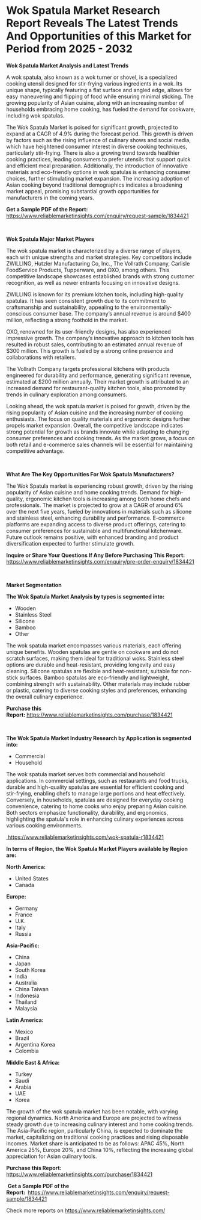 <p><h1>Wok Spatula Market Research Report Reveals The Latest Trends And Opportunities of this Market for Period from 2025 - 2032</h1></p><p><strong>Wok Spatula Market Analysis and Latest Trends</strong></p>
<p><p>A wok spatula, also known as a wok turner or shovel, is a specialized cooking utensil designed for stir-frying various ingredients in a wok. Its unique shape, typically featuring a flat surface and angled edge, allows for easy maneuvering and flipping of food while ensuring minimal sticking. The growing popularity of Asian cuisine, along with an increasing number of households embracing home cooking, has fueled the demand for cookware, including wok spatulas.</p><p>The Wok Spatula Market is poised for significant growth, projected to expand at a CAGR of 4.9% during the forecast period. This growth is driven by factors such as the rising influence of culinary shows and social media, which have heightened consumer interest in diverse cooking techniques, particularly stir-frying. There is also a growing trend towards healthier cooking practices, leading consumers to prefer utensils that support quick and efficient meal preparation. Additionally, the introduction of innovative materials and eco-friendly options in wok spatulas is enhancing consumer choices, further stimulating market expansion. The increasing adoption of Asian cooking beyond traditional demographics indicates a broadening market appeal, promising substantial growth opportunities for manufacturers in the coming years.</p></p>
<p><strong>Get a Sample PDF of the Report:&nbsp;</strong> <a href="https://www.reliablemarketinsights.com/enquiry/request-sample/1834421?utm_campaign=3571&utm_medium=2&utm_source=Github&utm_content=ia&utm_term=05042025&utm_id=wok-spatula">https://www.reliablemarketinsights.com/enquiry/request-sample/1834421</a></p>
<p>&nbsp;</p>
<p><strong>Wok Spatula Major Market Players</strong></p>
<p><p>The wok spatula market is characterized by a diverse range of players, each with unique strengths and market strategies. Key competitors include ZWILLING, Hutzler Manufacturing Co, Inc., The Vollrath Company, Carlisle FoodService Products, Tupperware, and OXO, among others. This competitive landscape showcases established brands with strong customer recognition, as well as newer entrants focusing on innovative designs.</p><p>ZWILLING is known for its premium kitchen tools, including high-quality spatulas. It has seen consistent growth due to its commitment to craftsmanship and sustainability, appealing to the environmentally-conscious consumer base. The company’s annual revenue is around $400 million, reflecting a strong foothold in the market.</p><p>OXO, renowned for its user-friendly designs, has also experienced impressive growth. The company’s innovative approach to kitchen tools has resulted in robust sales, contributing to an estimated annual revenue of $300 million. This growth is fueled by a strong online presence and collaborations with retailers.</p><p>The Vollrath Company targets professional kitchens with products engineered for durability and performance, generating significant revenue, estimated at $200 million annually. Their market growth is attributed to an increased demand for restaurant-quality kitchen tools, also promoted by trends in culinary exploration among consumers.</p><p>Looking ahead, the wok spatula market is poised for growth, driven by the rising popularity of Asian cuisine and the increasing number of cooking enthusiasts. The focus on quality materials and ergonomic designs further propels market expansion. Overall, the competitive landscape indicates strong potential for growth as brands innovate while adapting to changing consumer preferences and cooking trends. As the market grows, a focus on both retail and e-commerce sales channels will be essential for maintaining competitive advantage.</p></p>
<p>&nbsp;</p>
<p><strong>What Are The Key Opportunities For Wok Spatula Manufacturers?</strong></p>
<p><p>The Wok Spatula market is experiencing robust growth, driven by the rising popularity of Asian cuisine and home cooking trends. Demand for high-quality, ergonomic kitchen tools is increasing among both home chefs and professionals. The market is projected to grow at a CAGR of around 6% over the next five years, fueled by innovations in materials such as silicone and stainless steel, enhancing durability and performance. E-commerce platforms are expanding access to diverse product offerings, catering to consumer preferences for sustainable and multifunctional kitchenware. Future outlook remains positive, with enhanced branding and product diversification expected to further stimulate growth.</p></p>
<p><strong>Inquire or Share Your Questions If Any Before Purchasing This Report:</strong> <a href="https://www.reliablemarketinsights.com/enquiry/pre-order-enquiry/1834421?utm_campaign=3571&utm_medium=2&utm_source=Github&utm_content=ia&utm_term=05042025&utm_id=wok-spatula">https://www.reliablemarketinsights.com/enquiry/pre-order-enquiry/1834421</a></p>
<p>&nbsp;</p>
<p><strong>Market Segmentation</strong></p>
<p><strong>The Wok Spatula Market Analysis by types is segmented into:</strong></p>
<p><ul><li>Wooden</li><li>Stainless Steel</li><li>Silicone</li><li>Bamboo</li><li>Other</li></ul></p>
<p><p>The wok spatula market encompasses various materials, each offering unique benefits. Wooden spatulas are gentle on cookware and do not scratch surfaces, making them ideal for traditional woks. Stainless steel options are durable and heat-resistant, providing longevity and easy cleaning. Silicone spatulas are flexible and heat-resistant, suitable for non-stick surfaces. Bamboo spatulas are eco-friendly and lightweight, combining strength with sustainability. Other materials may include rubber or plastic, catering to diverse cooking styles and preferences, enhancing the overall culinary experience.</p></p>
<p><strong>Purchase this Report:&nbsp;</strong><a href="https://www.reliablemarketinsights.com/purchase/1834421?utm_campaign=3571&utm_medium=2&utm_source=Github&utm_content=ia&utm_term=05042025&utm_id=wok-spatula">https://www.reliablemarketinsights.com/purchase/1834421</a></p>
<p>&nbsp;</p>
<p><strong>The Wok Spatula Market Industry Research by Application is segmented into:</strong></p>
<p><ul><li>Commercial</li><li>Household</li></ul></p>
<p><p>The wok spatula market serves both commercial and household applications. In commercial settings, such as restaurants and food trucks, durable and high-quality spatulas are essential for efficient cooking and stir-frying, enabling chefs to manage large portions and heat effectively. Conversely, in households, spatulas are designed for everyday cooking convenience, catering to home cooks who enjoy preparing Asian cuisine. Both sectors emphasize functionality, durability, and ergonomics, highlighting the spatula's role in enhancing culinary experiences across various cooking environments.</p></p>
<p><a href="https://www.reliablemarketinsights.com/wok-spatula-r1834421?utm_campaign=3571&utm_medium=2&utm_source=Github&utm_content=ia&utm_term=05042025&utm_id=wok-spatula">&nbsp;https://www.reliablemarketinsights.com/wok-spatula-r1834421</a></p>
<p><strong>In terms of Region, the Wok Spatula Market Players available by Region are:</strong></p>
<p>
    <p> <strong> North America: </strong>
        <ul>
            <li>United States</li>
            <li>Canada</li>
        </ul>
        </p> 
    <p> <strong> Europe: </strong>
        <ul>
            <li>Germany</li>
            <li>France</li>
            <li>U.K.</li>
            <li>Italy</li>
            <li>Russia</li>
        </ul>
        </p> 
    <p> <strong> Asia-Pacific: </strong>
        <ul>
            <li>China</li>
            <li>Japan</li>
            <li>South Korea</li>
            <li>India</li>
            <li>Australia</li>
            <li>China Taiwan</li>
            <li>Indonesia</li>
            <li>Thailand</li>
            <li>Malaysia</li>
        </ul>
        </p> 
    <p> <strong> Latin America: </strong>
        <ul>
            <li>Mexico</li>
            <li>Brazil</li>
            <li>Argentina Korea</li>
            <li>Colombia</li>
        </ul>
        </p> 
    <p> <strong> Middle East & Africa: </strong>
        <ul>
            <li>Turkey</li>
            <li>Saudi</li>
            <li>Arabia</li>
            <li>UAE</li>
            <li>Korea</li>
        </ul>
    </p>
    </p>
<p><p>The growth of the wok spatula market has been notable, with varying regional dynamics. North America and Europe are projected to witness steady growth due to increasing culinary interest and home cooking trends. The Asia-Pacific region, particularly China, is expected to dominate the market, capitalizing on traditional cooking practices and rising disposable incomes. Market share is anticipated to be as follows: APAC 45%, North America 25%, Europe 20%, and China 10%, reflecting the increasing global appreciation for Asian culinary tools.</p></p>
<p><strong>Purchase this Report: </strong><a href="https://www.reliablemarketinsights.com/purchase/1834421?utm_campaign=3571&utm_medium=2&utm_source=Github&utm_content=ia&utm_term=05042025&utm_id=wok-spatula">https://www.reliablemarketinsights.com/purchase/1834421</a></p>
<p>&nbsp;<strong>Get a Sample PDF of the Report:&nbsp;&nbsp;</strong><a href="https://www.reliablemarketinsights.com/enquiry/request-sample/1834421?utm_campaign=3571&utm_medium=2&utm_source=Github&utm_content=ia&utm_term=05042025&utm_id=wok-spatula">https://www.reliablemarketinsights.com/enquiry/request-sample/1834421</a></p>
<p><strong></strong></p>
<p>Check more reports on <a href="https://www.reliablemarketinsights.com/?utm_campaign=3571&utm_medium=2&utm_source=Github&utm_content=ia&utm_term=05042025&utm_id=wok-spatula">https://www.reliablemarketinsights.com/</a></p>